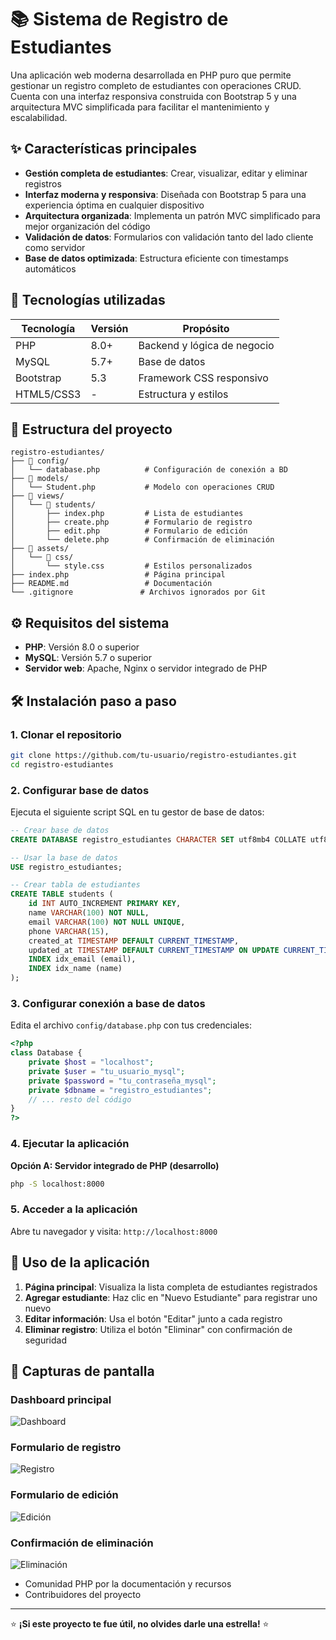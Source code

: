 # 📚 Sistema de Registro de Estudiantes

Una aplicación web moderna desarrollada en PHP puro que permite gestionar un registro completo de estudiantes con operaciones CRUD. Cuenta con una interfaz responsiva construida con Bootstrap 5 y una arquitectura MVC simplificada para facilitar el mantenimiento y escalabilidad.

## ✨ Características principales

- **Gestión completa de estudiantes**: Crear, visualizar, editar y eliminar registros
- **Interfaz moderna y responsiva**: Diseñada con Bootstrap 5 para una experiencia óptima en cualquier dispositivo
- **Arquitectura organizada**: Implementa un patrón MVC simplificado para mejor organización del código
- **Validación de datos**: Formularios con validación tanto del lado cliente como servidor
- **Base de datos optimizada**: Estructura eficiente con timestamps automáticos

## 🚀 Tecnologías utilizadas

| Tecnología | Versión | Propósito |
|------------|---------|-----------|
| PHP | 8.0+ | Backend y lógica de negocio |
| MySQL | 5.7+ | Base de datos |
| Bootstrap | 5.3 | Framework CSS responsivo |
| HTML5/CSS3 | - | Estructura y estilos |

## 📁 Estructura del proyecto

```
registro-estudiantes/
├── 📁 config/
│   └── database.php          # Configuración de conexión a BD
├── 📁 models/
│   └── Student.php           # Modelo con operaciones CRUD
├── 📁 views/
│   └── 📁 students/
│       ├── index.php         # Lista de estudiantes
│       ├── create.php        # Formulario de registro
│       ├── edit.php          # Formulario de edición
│       └── delete.php        # Confirmación de eliminación
├── 📁 assets/
│   └── 📁 css/
│       └── style.css         # Estilos personalizados
├── index.php                 # Página principal
├── README.md                 # Documentación
└── .gitignore               # Archivos ignorados por Git
```

## ⚙️ Requisitos del sistema

- **PHP**: Versión 8.0 o superior
- **MySQL**: Versión 5.7 o superior
- **Servidor web**: Apache, Nginx o servidor integrado de PHP

## 🛠️ Instalación paso a paso

### 1. Clonar el repositorio
```bash
git clone https://github.com/tu-usuario/registro-estudiantes.git
cd registro-estudiantes
```

### 2. Configurar base de datos
Ejecuta el siguiente script SQL en tu gestor de base de datos:

```sql
-- Crear base de datos
CREATE DATABASE registro_estudiantes CHARACTER SET utf8mb4 COLLATE utf8mb4_unicode_ci;

-- Usar la base de datos
USE registro_estudiantes;

-- Crear tabla de estudiantes
CREATE TABLE students (
    id INT AUTO_INCREMENT PRIMARY KEY,
    name VARCHAR(100) NOT NULL,
    email VARCHAR(100) NOT NULL UNIQUE,
    phone VARCHAR(15),
    created_at TIMESTAMP DEFAULT CURRENT_TIMESTAMP,
    updated_at TIMESTAMP DEFAULT CURRENT_TIMESTAMP ON UPDATE CURRENT_TIMESTAMP,
    INDEX idx_email (email),
    INDEX idx_name (name)
);
```

### 3. Configurar conexión a base de datos
Edita el archivo `config/database.php` con tus credenciales:

```php
<?php
class Database {
    private $host = "localhost";
    private $user = "tu_usuario_mysql";
    private $password = "tu_contraseña_mysql";
    private $dbname = "registro_estudiantes";
    // ... resto del código
}
?>
```

### 4. Ejecutar la aplicación

**Opción A: Servidor integrado de PHP (desarrollo)**
```bash
php -S localhost:8000
```


### 5. Acceder a la aplicación
Abre tu navegador y visita: `http://localhost:8000`

## 📖 Uso de la aplicación

1. **Página principal**: Visualiza la lista completa de estudiantes registrados
2. **Agregar estudiante**: Haz clic en "Nuevo Estudiante" para registrar uno nuevo
3. **Editar información**: Usa el botón "Editar" junto a cada registro
4. **Eliminar registro**: Utiliza el botón "Eliminar" con confirmación de seguridad

## 🎨 Capturas de pantalla

### Dashboard principal
![Dashboard](https://github.com/user-attachments/assets/3ebfe672-341f-4fc5-b013-1dc97a7ea347)

### Formulario de registro
![Registro](https://github.com/user-attachments/assets/c472c3a4-b900-4505-b56c-2511b12c2ffd)

### Formulario de edición
![Edición](https://github.com/user-attachments/assets/acbac221-024d-4da0-8e4b-dcb9155e1800)

### Confirmación de eliminación
![Eliminación](https://github.com/user-attachments/assets/72085200-13bd-4a19-a429-6055acc27368)

- Comunidad PHP por la documentación y recursos
- Contribuidores del proyecto

---

⭐ **¡Si este proyecto te fue útil, no olvides darle una estrella!** ⭐
